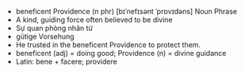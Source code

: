 - beneficent Providence (n phr) [bɪˈnefɪsənt ˈprɒvɪdəns] Noun Phrase  
- A kind, guiding force often believed to be divine  
- Sự quan phòng nhân từ  
- gütige Vorsehung  
- He trusted in the beneficent Providence to protect them.  
- beneficent (adj) = doing good; Providence (n) = divine guidance  
- Latin: bene + facere; providere
